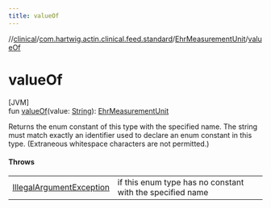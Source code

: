 ```yaml
---
title: valueOf
---
```

//[clinical](../../../index.html)/[com.hartwig.actin.clinical.feed.standard](../index.html)/[EhrMeasurementUnit](index.html)/[valueOf](value-of.html)



# valueOf



[JVM]\
fun [valueOf](value-of.html)(value: [String](https://kotlinlang.org/api/latest/jvm/stdlib/kotlin/-string/index.html)): [EhrMeasurementUnit](index.html)



Returns the enum constant of this type with the specified name. The string must match exactly an identifier used to declare an enum constant in this type. (Extraneous whitespace characters are not permitted.)



#### Throws


| | |
|---|---|
| [IllegalArgumentException](https://kotlinlang.org/api/latest/jvm/stdlib/kotlin/-illegal-argument-exception/index.html) | if this enum type has no constant with the specified name |



